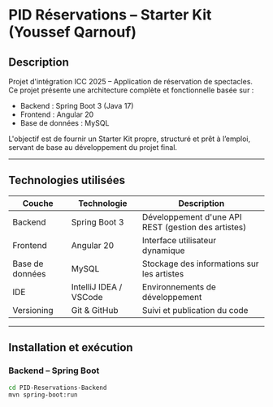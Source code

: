 #  PID Réservations – Starter Kit (Youssef Qarnouf)

##  Description
Projet d'intégration ICC 2025 – Application de réservation de spectacles.  
Ce projet présente une architecture complète et fonctionnelle basée sur :
- Backend : Spring Boot 3 (Java 17)
- Frontend : Angular 20
- Base de données : MySQL

L'objectif est de fournir un Starter Kit propre, structuré et prêt à l’emploi, servant de base au développement du projet final.

---

##  Technologies utilisées

| Couche | Technologie | Description |
|--------|--------------|--------------|
| Backend | Spring Boot 3 | Développement d'une API REST (gestion des artistes) |
| Frontend | Angular 20 | Interface utilisateur dynamique |
| Base de données | MySQL | Stockage des informations sur les artistes |
| IDE | IntelliJ IDEA / VSCode | Environnements de développement |
| Versioning | Git & GitHub | Suivi et publication du code |

---

##  Installation et exécution

###  Backend – Spring Boot
```bash
cd PID-Reservations-Backend
mvn spring-boot:run
